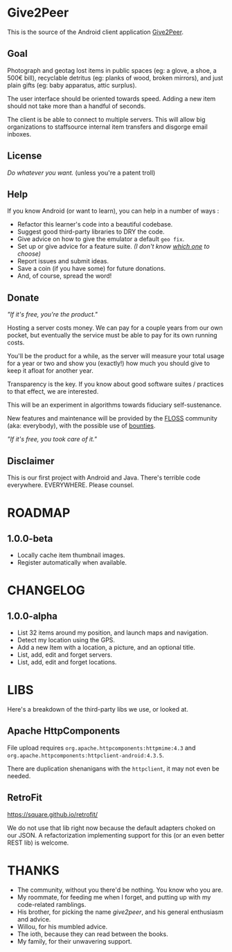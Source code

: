 Give2Peer
=========

This is the source of the Android client application [Give2Peer](http://give2peer.org).


Goal
----

Photograph and geotag lost items in public spaces (eg: a glove, a shoe, a 500€ bill), recyclable
detritus (eg: planks of wood, broken mirrors), and just plain gifts (eg: baby apparatus, attic
surplus).

The user interface should be oriented towards speed. Adding a new item should not take more than a
handful of seconds.

The client is be able to connect to multiple servers. This will allow big organizations to
staffsource internal item transfers and disgorge email inboxes.


License
-------

_Do whatever you want._ (unless you're a patent troll)


Help
----

If you know Android (or want to learn), you can help in a number of ways :

- Refactor this learner's code into a beautiful codebase.
- Suggest good third-party libraries to DRY the code.
- Give advice on how to give the emulator a default `geo fix`.
- Set up or give advice for a feature suite.
  _(I don't know [which one](https://android-arsenal.com/tag/98?sort=rating) to choose)_
- Report issues and submit ideas.
- Save a coin (if you have some) for future donations.
- And, of course, spread the word!


Donate
------

_"If it's free, you're the product."_

Hosting a server costs money. We can pay for a couple years from our own pocket, but eventually the
service must be able to pay for its own running costs.

You'll be the product for a while, as the server will measure your total usage for a year or two
and show you (exactly!) how much you should give to keep it afloat for another year.

Transparency is the key. If you know about good software suites / practices to that effect, we are
interested.

This will be an experiment in algorithms towards fiduciary self-sustenance.

New features and maintenance will be provided by the
[FLOSS](http://en.wikipedia.org/wiki/Free_and_open-source_software#FLOSS) community
(aka: everybody), with the possible use of [bounties](https://www.bountysource.com).

_"If it's free, you took care of it."_



Disclaimer
----------

This is our first project with Android and Java.
There's terrible code everywhere. EVERYWHERE.
Please counsel.


ROADMAP
=======

1.0.0-beta
----------

- Locally cache item thumbnail images.
- Register automatically when available.


CHANGELOG
=========

1.0.0-alpha
-----------

- List 32 items around my position, and launch maps and navigation.
- Detect my location using the GPS.
- Add a new Item with a location, a picture, and an optional title.
- List, add, edit and forget servers.
- List, add, edit and forget locations.



LIBS
====

Here's a breakdown of the third-party libs we use, or looked at.


Apache HttpComponents
---------------------

File upload requires `org.apache.httpcomponents:httpmime:4.3`
and `org.apache.httpcomponents:httpclient-android:4.3.5`.

There are duplication shenanigans with the `httpclient`, it may not even be needed.


RetroFit
--------

https://square.github.io/retrofit/

We do not use that lib right now because the default adapters choked on our JSON.
A refactorization implementing support for this (or an even better REST lib) is welcome.


THANKS
======

- The community, without you there'd be nothing. You know who you are.
- My roommate, for feeding me when I forget, and putting up with my code-related ramblings.
- His brother, for picking the name _give2peer_, and his general enthusiasm and advice.
- Willou, for his mumbled advice.
- The ioth, because they can read between the books.
- My family, for their unwavering support.